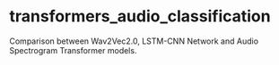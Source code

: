 # transformers_audio_classification
Comparison between Wav2Vec2.0, LSTM-CNN Network and Audio Spectrogram Transformer models. 
